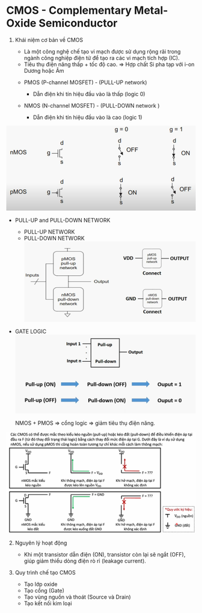 # CMOS - Complementary Metal-Oxide Semiconductor
1. Khái niệm cơ bản về CMOS
    - Là một công nghệ chế tạo vi mạch được sử dụng rộng rãi trong ngành công nghiệp điện tử để tạo ra các vi mạch tích hợp (IC).
    - Tiêu thụ điện năng thấp + tốc độ cao.
    => Hợp chất Si pha tạp với i-on Dương hoặc Âm 

    * PMOS (P-channel MOSFET) - (PULL-UP network)
        - Dẫn điện khi tín hiệu đầu vào là thấp (logic 0)

    * NMOS (N-channel MOSFET) - (PULL-DOWN network )
        - Dẫn điện khi tín hiệu đầu vào là cao (logic 1)

![alt text](image.png)

* PULL-UP and PULL-DOWN NETWORK
    - PULL-UP NETWORK
    - PULL-DOWN NETWORK
![alt text](image-1.png)

* GATE LOGIC
![alt text](image-2.png)

    NMOS + PMOS => cổng logic => giảm tiêu thụ điện năng.


![alt text](image-3.png)

2. Nguyên lý hoạt động 
    - Khi một transistor dẫn điện (ON), transistor còn lại sẽ ngắt (OFF), giúp giảm thiểu dòng điện rò rỉ (leakage current).

3. Quy trình chế tạo CMOS
    - Tạo lớp oxide
    - Tạo cổng (Gate)
    - Tạo vùng nguồn và thoát (Source và Drain)
    - Tạo kết nối kim loại
